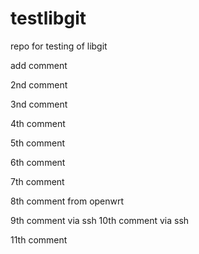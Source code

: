 # testlibgit
repo for testing of libgit 

add comment

2nd comment

3nd comment

4th comment

5th comment

6th comment

7th comment

8th comment from openwrt


9th comment via ssh
10th comment via ssh

11th comment



